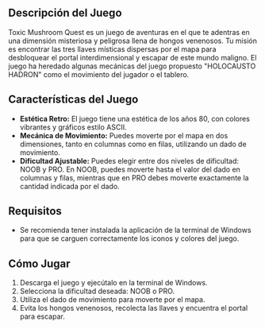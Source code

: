 
## Descripción del Juego
Toxic Mushroom Quest es un juego de aventuras en el que te adentras en una dimensión misteriosa y peligrosa llena de hongos venenosos. 
Tu misión es encontrar las tres llaves místicas dispersas por el mapa para desbloquear el portal interdimensional y escapar de este mundo maligno.
El juego ha heredado algunas mecánicas del juego propuesto "HOLOCAUSTO HADRON" como el movimiento del jugador o el tablero.

## Características del Juego
- **Estética Retro:** El juego tiene una estética de los años 80, con colores vibrantes y gráficos estilo ASCII.
- **Mecánica de Movimiento:** Puedes moverte por el mapa en dos dimensiones, tanto en columnas como en filas, utilizando un dado de movimiento.
- **Dificultad Ajustable:** Puedes elegir entre dos niveles de dificultad: NOOB y PRO. En NOOB, puedes moverte hasta el valor del dado en columnas y filas, mientras que en PRO debes moverte exactamente la cantidad indicada por el dado.

## Requisitos
- Se recomienda tener instalada la aplicación de la terminal de Windows para que se carguen correctamente los iconos y colores del juego.

## Cómo Jugar
1. Descarga el juego y ejecútalo en la terminal de Windows.
2. Selecciona la dificultad deseada: NOOB o PRO.
3. Utiliza el dado de movimiento para moverte por el mapa.
4. Evita los hongos venenosos, recolecta las llaves y encuentra el portal para escapar.


